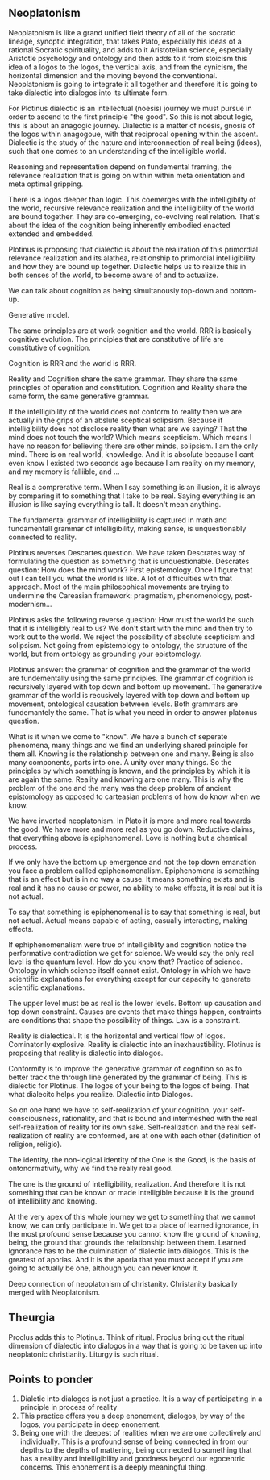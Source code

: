 
## Neoplatonism

Neoplatonism is like a grand unified field theory of all of the socratic lineage, synoptic integration, that takes Plato, especially his ideas of a rational Socratic spirituality,  and adds to it Aristotelian science, especially Aristotle psychology and ontology and then adds to it from stoicism this idea of a logos to the logos, the vertical axis, and from the cynicism, the horizontal dimension and the moving beyond the conventional. Neoplatonism is going to integrate it all together and therefore it is going to take dialectic into dialogos into its ultimate form.

For Plotinus dialectic is an intellectual (noesis) journey we must pursue in order to ascend to the first principle "the good". So this is not about logic, this is about an anagogic journey. Dialectic is a matter of noesis, gnosis of the logos within anagogoue, with that reciprocal opening within the ascent. Dialectic is the study of the nature and interconnection of real being (ideos), such that one comes to an understanding of the intelligible world.

Reasoning and representation depend on fundemental framing, the relevance realization that is going on within within meta orientation and meta optimal gripping.

There is a logos deeper than logic. This coemerges with the intelligibilty of the world, recursive relevance realization and the intelligibilty of the world are bound together. They are co-emerging, co-evolving real relation. That's about the idea of the cognition being inherently embodied enacted extended and embedded. 

Plotinus is proposing that dialectic is about the realization of this primordial relevance realization and its alathea, relationship to primordial intelligibility and how they are bound up together. Dialectic helps us to realize this in both senses of the world, to become aware of and to actualize.

We can talk about cognition as being simultanously top-down  and bottom-up.

Generative model.

The same principles are at work cognition and the world. RRR is basically cognitive evolution. The principles that are constitutive of life are constitutive of cognition. 

Cognition is RRR and the world is RRR.

Reality and Cognition share the same grammar. They share the same principles of operation and constitution. Cognition and Reality share the same form, the same generative grammar.

If the intelligibility of the world does not conform to reality then we are actually in the grips of an abslute sceptical solipsism. Because if intelligibility does not disclose reality then what are we saying? That the mind does not touch the world? Which means scepticism. Which means I have no reason for believing there are other minds, solipsism. I am the only mind. There is on real world, knowledge. And it is absolute because I cant even know I existed two seconds ago because I am reality on my memory, and my memory is falliible, and ...

Real is a comprerative term. When I say something is an illusion, it is always by comparing it to something that I take to be real. Saying everything is an illusion is like saying everything is tall. It doesn't mean anything.

The fundamental grammar of intelligibility is captured in math and fundamentall grammar of intelligibility, making sense, is unquestionably connected to reality.

Plotinus reverses Descartes question. We have taken Descrates way of formulating the question as something that is unquestionable. Descrates question: How does the mind work? First epistemology. Once I figure that out I can telll you what the world is like. A lot of difficulties with that approach. Most of the main philosophical movements are trying to undermine the Careasian framework: pragmatism, phenomenology, post-modernism...

Plotinus asks the following reverse question: How must the world be such that it is intelligibly real to us? We don't start with the mind and then try to work out to the world. We reject the possibility of absolute scepticism and solipsism. Not going from epistemology to ontology, the structure of the world, but from ontology as grounding your epistomology.

Plotinus answer: the grammar of cognition and the grammar of the world are fundementally using the same principles. The grammar of cognition is recursively layered with top down  and bottom up movement. The generative grammar of the world is recusively layered with top down and bottom up movement, ontological causation between levels. Both grammars are fundemantely the same. That is what you need in order to answer platonus question.

What is it when we come to "know". We have a bunch of seperate phenomena, many things and we find an underlying shared principle for them all. Knowing is the relationship between one and many. Being is also many components, parts into one. A unity over many things. So the principles by which something is known, and the principles by which it is are again the same. Reality and knowing are one many. This is why the problem of the one and the many was the deep problem of ancient epistomology as opposed to carteasian problems of how do know when we know.

We have inverted neoplatonism. In Plato it is more and more real towards the good. We have more and more real as you go down. Reductive claims, that everything above is epiphenomenal. Love is nothing but a chemical process.

If we only have the bottom up emergence and not the top down emanation you face a problem callled epiphenomenalism. Epiphenomena is something that is an effect but is in no way a cause. It means something exists and is real and it has no cause or power, no ability to make effects, it is real but it is not actual.
 
To say that something is epiphenomenal is to say that something is real, but not actual. Actual means capable of acting, casually interacting, making effects. 

If ephiphenomenalism were true of intelligiblity and cognition notice the performative contradiction we get for science. We would say the only real level is the quantum level. How do you know that? Practice of science. Ontology in which science itself cannot exist. Ontology in which we have scientific explanations for everything except for our capacity to generate scientific explanations.

The upper level must be as real is the lower levels. Bottom up causation and top down constraint. Causes are events that make things happen, contraints are conditions that shape the possibility of things. Law is a constraint.

Reality is dialectical. It is the horizontal and vertical flow of logos. Cominatorily explosive. Reality is dialectic into an inexhaustibility. Plotinus is proposing that reality is dialectic into dialogos.

Conformity is to improve the generative grammar of cognition so as to better track the through line generated by the grammar of being. This is dialectic for Plotinus. The logos of your being  to the logos of being. That what dialecitc helps you realize. Dialectic into Dialogos.

So on one hand we have to self-realization of your cognition, your self-consciousness, rationality, and that is bound and intermeshed with the real self-realization of reality for its own sake. Self-realization and the real self-realization of reality are conformed, are at one with each other (definition of religion, religio).

The identity, the non-logical identity of the One is the Good, is the basis of ontonormativity, why we find the really real good.

The one is the ground of intelligibility, realization. And therefore it is not something that can be known or made intelligible because it is the ground of intellibility and knowing.

At the very apex of this whole journey we get to something that we cannot know, we can only participate in. We get to a place of learned ignorance, in the most profound sense because you cannot know the ground of knowing, being, the ground that grounds the relationship between them. Learned Ignorance has to be the culmination of dialectic into dialogos. This is the greatest of aporias. And it is the aporia that you must accept if you are going to actually be one, although you can never know it.

Deep connection of neoplatonism of christanity. Christanity basically merged with Neoplatonism.

## Theurgia

Proclus adds this to Plotinus. Think of ritual. Proclus bring out the ritual dimension of dialectic into dialogos in a way that is going to be taken up into neoplatonic christianity. Liturgy is such ritual.

## Points to ponder

1. Dialetic into dialogos is not just a practice. It is a way of participating in a principle in process of reality
2. This practice offers you a deep enonement, dialogos, by way of the logos, you participate in deep enonement.
3. Being one with the deepest of realities when we are one collectively and individually. This is a profound sense of being connected in from our depths to the depths of mattering, being connected to something that has a realilty and intelligibility and goodness beyond our egocentric concerns. This enonement is a deeply meaningful thing.